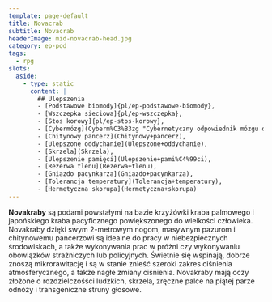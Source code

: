 ```yaml
---
template: page-default
title: Novacrab
subtitle: Novacrab
headerImage: mid-novacrab-head.jpg
category: ep-pod
tags:
  - rpg
slots:
  aside:
    - type: static
      content: |
        ## Ulepszenia
        - [Podstawowe biomody]{pl/ep-podstawowe-biomody}, 
        - [Wszczepka sieciowa]{pl/ep-wszczepka}, 
        - [Stos korowy]{pl/ep-stos-korowy}, 
        - [Cybermózg](Cyberm%C3%B3zg "Cybernetyczny odpowiednik mózgu dla syntetyków i podów"), 
        - [Chitynowy pancerz](Chitynowy+pancerz), 
        - [Ulepszone oddychanie](Ulepszone+oddychanie), 
        - [Skrzela](Skrzela), 
        - [Ulepszenie pamięci](Ulepszenie+pami%C4%99ci), 
        - [Rezerwa tlenu](Rezerwa+tlenu), 
        - [Gniazdo pacynkarza](Gniazdo+pacynkarza), 
        - [Tolerancja temperatury](Tolerancja+temperatury), 
        - [Hermetyczna skorupa](Hermetyczna+skorupa)
---
```

**Novakraby** są podami powstałymi na bazie krzyżówki kraba palmowego i japońskiego kraba pacyficznego powiększonego do wielkości człowieka. Novakraby dzięki swym 2-metrowym nogom, masywnym pazurom i chitynowemu pancerzowi są idealne do pracy w niebezpiecznych środowiskach, a także wykonywania prac w próżni czy wykonywaniu obowiązków strażniczych lub policyjnych. Świetnie się wspinają, dobrze znoszą mikrorawitację i są w stanie znieść szeroki zakres ciśnienia atmosferycznego, a także nagłe zmiany ciśnienia. Novakraby mają oczy złożone o rozdzielczośści ludzkich, skrzela, zręczne palce na piątej parze odnóży i transgeniczne struny głosowe.
